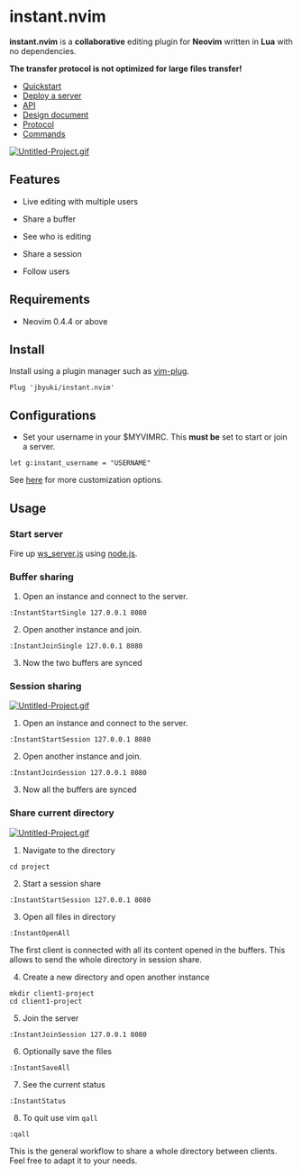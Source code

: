 instant.nvim
============

**instant.nvim** is a **collaborative** editing plugin for **Neovim** written in **Lua** with no dependencies.

**The transfer protocol is not optimized for large files transfer!**

* [Quickstart](https://github.com/jbyuki/instant.nvim/wiki/Quickstart)
* [Deploy a server](https://github.com/jbyuki/instant.nvim/wiki/Deploy-a-server)
* [API](https://github.com/jbyuki/instant.nvim/wiki/API)
* [Design document](https://github.com/jbyuki/instant.nvim/wiki/Design-Document)
* [Protocol](https://github.com/jbyuki/instant.nvim/wiki/Protocol)
* [Commands](https://github.com/jbyuki/instant.nvim/wiki/Commands)

[![Untitled-Project.gif](https://i.postimg.cc/jjnrHMjY/Untitled-Project.gif)](https://postimg.cc/qtrY0Xn1)

Features
--------

* Live editing with multiple users

* Share a buffer

* See who is editing

* Share a session

* Follow users

Requirements
------------

* Neovim 0.4.4 or above

Install
-------

Install using a plugin manager such as [vim-plug](https://github.com/junegunn/vim-plug).

```
Plug 'jbyuki/instant.nvim'
```

Configurations
--------------

* Set your username in your $MYVIMRC. This **must be** set to start or join a server.

```
let g:instant_username = "USERNAME"
```

See [here](https://github.com/jbyuki/instant.nvim/wiki/Customization) for more customization options.

Usage
-----

### Start server

Fire up [ws_server.js](server/ws_server.js) using [node.js](https://nodejs.org/en/).

### Buffer sharing

1. Open an instance and connect to the server.
```
:InstantStartSingle 127.0.0.1 8080
```
2. Open another instance and join.
```
:InstantJoinSingle 127.0.0.1 8080
```
3. Now the two buffers are synced

### Session sharing

[![Untitled-Project.gif](https://i.postimg.cc/ydM961f3/Untitled-Project.gif)](https://postimg.cc/gXKrNWbG)

1. Open an instance and connect to the server.
```
:InstantStartSession 127.0.0.1 8080
```
2. Open another instance and join.
```
:InstantJoinSession 127.0.0.1 8080
```
3. Now all the buffers are synced

### Share current directory

[![Untitled-Project.gif](https://i.postimg.cc/cLXwWr14/Untitled-Project.gif)](https://postimg.cc/3k0dCrDP)

1. Navigate to the directory

```
cd project
```

2. Start a session share

```
:InstantStartSession 127.0.0.1 8080
```

3. Open all files in directory

```
:InstantOpenAll
```

The first client is connected with all its content opened in the buffers. This allows to send the whole directory in session share.

4. Create a new directory and open another instance

```
mkdir client1-project
cd client1-project
```

5. Join the server

```
:InstantJoinSession 127.0.0.1 8080
```

6. Optionally save the files
```
:InstantSaveAll
```

7. See the current status
```
:InstantStatus
```

8. To quit use vim `qall`

```
:qall
```

This is the general workflow to share a whole directory between clients. Feel free to adapt it to your needs.
